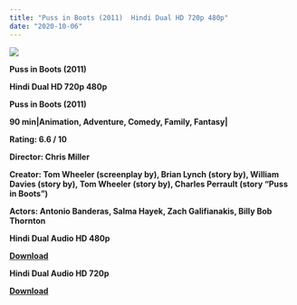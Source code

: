 ```yaml
---
title: "Puss in Boots (2011)  Hindi Dual HD 720p 480p"
date: "2020-10-06"
---
```


[**![](https://1.bp.blogspot.com/-OtZ2JmMGavY/XvNKdr2HB7I/AAAAAAAADrE/MHA99pBVE343ndRSCxE7PbmpxMBH4movACLcBGAsYHQ/s1600/puinbot.jpg)**](https://1.bp.blogspot.com/-OtZ2JmMGavY/XvNKdr2HB7I/AAAAAAAADrE/MHA99pBVE343ndRSCxE7PbmpxMBH4movACLcBGAsYHQ/s1600/puinbot.jpg)

**Puss in Boots (2011)** 

**Hindi Dual HD 720p 480p**

**Puss in Boots (2011)**

**90 min|Animation, Adventure, Comedy, Family, Fantasy|**

**Rating: 6.6 / 10** 

**Director: Chris Miller**

**Creator: Tom Wheeler (screenplay by), Brian Lynch (story by), William Davies (story by), Tom Wheeler (story by), Charles Perrault (story “Puss in Boots”)**

**Actors: Antonio Banderas, Salma Hayek, Zach Galifianakis, Billy Bob Thornton**

**Hindi Dual Audio HD 480p**

[**Download**](http://instantdown.xyz/E0s8oIv6zq)

**Hindi Dual Audio HD 720p**

[**Download**](http://instantdown.xyz/oD59rWIdTM)

